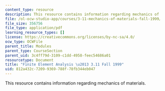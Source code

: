 ```yaml
---
content_type: resource
description: This resource contains information regarding mechanics of materials.
file: /ol-ocw-studio-app/courses/3-11-mechanics-of-materials-fall-1999/812a432c72099369788f78fb344eb047_MIT3_11F99_fea.pdf
file_size: 356756
file_type: application/pdf
learning_resource_types: []
license: https://creativecommons.org/licenses/by-nc-sa/4.0/
ocw_type: OCWFile
parent_title: Modules
parent_type: CourseSection
parent_uid: 3c4ff79d-3109-c1dd-4958-feec54686a01
resourcetype: Document
title: "Finite Element Analysis \u2013 3.11 Fall 1999"
uid: 812a432c-7209-9369-788f-78fb344eb047
---
```

This resource contains information regarding mechanics of materials.